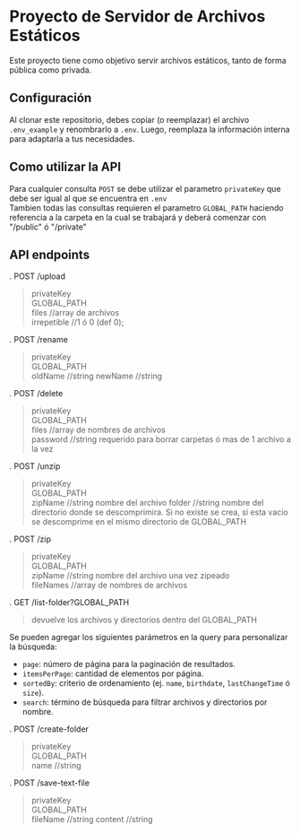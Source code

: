 # Proyecto de Servidor de Archivos Estáticos

Este proyecto tiene como objetivo servir archivos estáticos, tanto de forma pública como privada.

## Configuración

Al clonar este repositorio, debes copiar (o reemplazar) el archivo `.env_example` y renombrarlo a `.env`. Luego, reemplaza la información interna para adaptarla a tus necesidades.  

## Como utilizar la API

Para cualquier consulta `POST` se debe utilizar el parametro `privateKey` que debe ser igual al que se encuentra en `.env`  
Tambien todas las consultas requieren el parametro `GLOBAL_PATH` haciendo referencia a la carpeta en la cual se trabajará y deberá comenzar con "/public" ó "/private"

## API endpoints

.  POST /upload  
>privateKey  
>GLOBAL_PATH  
>files //array de archivos  
>irrepetible //1 ó 0 (def 0);

.  POST /rename  
>privateKey  
>GLOBAL_PATH  
>oldName //string
>newName //string

.  POST /delete  
>privateKey  
>GLOBAL_PATH  
>files //array de nombres de archivos  
>password //string requerido para borrar carpetas ó mas de 1 archivo a la vez

.  POST /unzip  
>privateKey  
>GLOBAL_PATH  
>zipName //string nombre del archivo
>folder //string nombre del directorio donde se descomprimira. Si no existe se crea, si esta vacio se descomprime en el mismo directorio de GLOBAL_PATH

.  POST /zip  
>privateKey  
>GLOBAL_PATH  
>zipName //string nombre del archivo una vez zipeado  
>fileNames //array de nombres de archivos  

.  GET /list-folder?GLOBAL_PATH  
>devuelve los archivos y directorios dentro del GLOBAL_PATH

 Se pueden agregar los siguientes parámetros en la query para personalizar la búsqueda:
  
  - `page`: número de página para la paginación de resultados.
  - `itemsPerPage`: cantidad de elementos por página.
  - `sortedBy`: criterio de ordenamiento (ej. `name`, `birthdate`, `lastChangeTime` ó `size`).
  - `search`: término de búsqueda para filtrar archivos y directorios por nombre.

.  POST /create-folder  
>privateKey  
>GLOBAL_PATH  
>name //string

.  POST /save-text-file  
>privateKey  
>GLOBAL_PATH  
>fileName //string
>content //string
